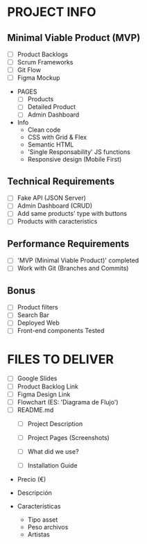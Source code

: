 # PROJECT INFO

## Minimal Viable Product (MVP)
- [ ] Product Backlogs
- [ ] Scrum Frameworks
- [ ] Git Flow
- [ ] Figma Mockup

- PAGES
    - [ ] Products
    - [ ] Detailed Product
    - [ ] Admin Dashboard

- Info
    - Clean code
    - CSS with Grid & Flex
    - Semantic HTML
    - 'Single Responsability' JS functions
    - Responsive design (Mobile First)

## Technical Requirements
- [ ] Fake API (JSON Server)
- [ ] Admin Dashboard (CRUD)
- [ ] Add same products' type with buttons
- [ ] Products with caracteristics

## Performance Requirements
- [ ] 'MVP (Minimal Viable Product)' completed
- [ ] Work with Git (Branches and Commits)

## Bonus
- [ ] Product filters
- [ ] Search Bar
- [ ] Deployed Web
- [ ] Front-end components Tested

# FILES TO DELIVER
- [ ] Google Slides
- [ ] Product Backlog Link
- [ ] Figma Design Link
- [ ] Flowchart (ES: 'Diagrama de Flujo')
- [ ] README.md
    - [ ] Project Description
    - [ ] Project Pages (Screenshots)
    - [ ] What did we use? 
    - [ ] Installation Guide








- Precio (€)

- Descripción

- Características
    - Tipo asset
    - Peso archivos
    - Artistas